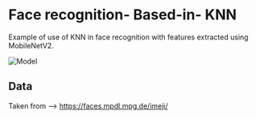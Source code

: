 # Face recognition- Based-in- KNN

Example of use of KNN in face recognition with features extracted using MobileNetV2.

![Model](https://github.com/keonij1/Face-Recognition-Base-in-KNN/assets/10182525/8e1f02e8-837d-49ef-8045-b7f14cdf9954)

## Data 
Taken from --> https://faces.mpdl.mpg.de/imeji/


